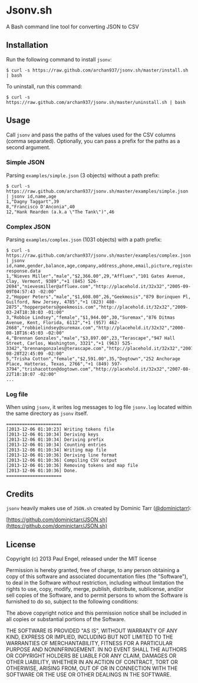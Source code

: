 # Jsonv.sh

A Bash command line tool for converting JSON to CSV

## Installation

Run the following command to install `jsonv`:

    $ curl -s https://raw.github.com/archan937/jsonv.sh/master/install.sh | bash

To uninstall, run this command:

    $ curl -s https://raw.github.com/archan937/jsonv.sh/master/uninstall.sh | bash

## Usage

Call `jsonv` and pass the paths of the values used for the CSV columns (comma separated).
Optionally, you can pass a prefix for the paths as a second argument.

### Simple JSON

Parsing `examples/simple.json` (3 objects) without a path prefix:

    $ curl -s https://raw.github.com/archan937/jsonv.sh/master/examples/simple.json | jsonv id,name,age
    1,"Dagny Taggart",39
    8,"Francisco D'Anconia",40
    12,"Hank Rearden (a.k.a \"The Tank\")",46

### Complex JSON

Parsing `examples/complex.json` (1031 objects) with a path prefix:

    $ curl -s https://raw.github.com/archan937/jsonv.sh/master/examples/complex.json | jsonv id,name,gender,balance,age,company,address,phone,email,picture,registered response.data
    1,"Nieves Miller","male","$2,366.00",29,"Affluex","101 Gates Avenue, Clay, Vermont, 9389","+1 (845) 526-2694","nievesmiller@affluex.com","http://placehold.it/32x32","2005-09-09T04:57:43 -02:00"
    2,"Hopper Peters","male","$1,608.00",26,"Geekmosis","879 Borinquen Pl, Guilford, New Jersey, 4785","+1 (823) 480-2875","hopperpeters@geekmosis.com","http://placehold.it/32x32","2009-03-24T18:38:03 -01:00"
    3,"Robbie Lindsey","female","$1,944.00",30,"Suremax","876 Ditmas Avenue, Kent, Florida, 6112","+1 (957) 462-2668","robbielindsey@suremax.com","http://placehold.it/32x32","2000-08-18T16:45:03 -02:00"
    4,"Brennan Gonzales","male","$3,897.00",23,"Terascape","947 Hall Street, Carlos, Washington, 3321","+1 (963) 525-3342","brennangonzales@terascape.com","http://placehold.it/32x32","2007-08-28T22:45:09 -02:00"
    5,"Trisha Cotton","female","$2,591.00",35,"Dogtown","252 Anchorage Place, Hatteras, Texas, 2766","+1 (849) 597-3794","trishacotton@dogtown.com","http://placehold.it/32x32","2007-08-22T18:10:07 -02:00"
    ...

### Log file

When using `jsonv`, it writes log messages to log file `jsonv.log` located within the same directory as `jsonv` itself.

    =====================
    [2013-12-06 01:10:23] Writing tokens file
    [2013-12-06 01:10:34] Deriving keys
    [2013-12-06 01:10:34] Deriving prefix
    [2013-12-06 01:10:34] Counting entries
    [2013-12-06 01:10:34] Writing map file
    [2013-12-06 01:10:36] Deriving line format
    [2013-12-06 01:10:36] Compiling CSV output
    [2013-12-06 01:10:36] Removing tokens and map file
    [2013-12-06 01:10:36] Done.
    =====================

## Credits

`jsonv` heavily makes use of `JSON.sh` created by Dominic Tarr ([@dominictarr](https://twitter.com/dominictarr)):

[https://github.com/dominictarr/JSON.sh](https://github.com/dominictarr/JSON.sh)

## License

Copyright (c) 2013 Paul Engel, released under the MIT license

Permission is hereby granted, free of charge, to any person obtaining a copy of this software and associated documentation files (the "Software"), to deal in the Software without restriction, including without limitation the rights to use, copy, modify, merge, publish, distribute, sublicense, and/or sell copies of the Software, and to permit persons to whom the Software is furnished to do so, subject to the following conditions:

The above copyright notice and this permission notice shall be included in all copies or substantial portions of the Software.

THE SOFTWARE IS PROVIDED "AS IS", WITHOUT WARRANTY OF ANY KIND, EXPRESS OR IMPLIED, INCLUDING BUT NOT LIMITED TO THE WARRANTIES OF MERCHANTABILITY, FITNESS FOR A PARTICULAR PURPOSE AND NONINFRINGEMENT. IN NO EVENT SHALL THE AUTHORS OR COPYRIGHT HOLDERS BE LIABLE FOR ANY CLAIM, DAMAGES OR OTHER LIABILITY, WHETHER IN AN ACTION OF CONTRACT, TORT OR OTHERWISE, ARISING FROM, OUT OF OR IN CONNECTION WITH THE SOFTWARE OR THE USE OR OTHER DEALINGS IN THE SOFTWARE.
